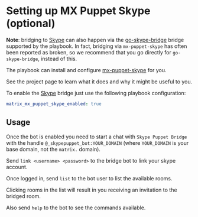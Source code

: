 # Setting up MX Puppet Skype (optional)

**Note**: bridging to [Skype](https://www.skype.com/) can also happen via the [go-skype-bridge](configuring-playbook-bridge-go-skype-bridge.md) bridge supported by the playbook. In fact, bridging via `mx-puppet-skype` has often been reported as broken, so we recommend that you go directly for `go-skype-bridge`, instead of this.

The playbook can install and configure
[mx-puppet-skype](https://github.com/Sorunome/mx-puppet-skype) for you.

See the project page to learn what it does and why it might be useful to you.

To enable the [Skype](https://www.skype.com/) bridge just use the following
playbook configuration:


```yaml
matrix_mx_puppet_skype_enabled: true
```


## Usage

Once the bot is enabled you need to start a chat with `Skype Puppet Bridge` with
the handle `@_skypepuppet_bot:YOUR_DOMAIN` (where `YOUR_DOMAIN` is your base
domain, not the `matrix.` domain).

Send `link <username> <password>` to the bridge bot to link your skype account.

Once logged in, send `list` to the bot user to list the available rooms.

Clicking rooms in the list will result in you receiving an invitation to the
bridged room.

Also send `help` to the bot to see the commands available.
